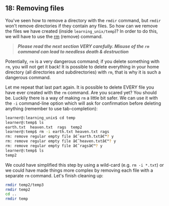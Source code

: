## 18: Removing files

You've seen how to remove a directory with the `rmdir` command, but `rmdir` won't remove directories if they contain any files. So how can we remove the files we have created (inside `learning_unix/temp`)? In order to do this, we will have to use the [rm][] (remove) command.

>***Please read the next section VERY carefully. Misuse of the `rm` command can lead to needless death & destruction***

Potentially, `rm` is a very dangerous command; if you delete something with `rm`, you will not get it back! It is possible to delete everything in your home directory (all directories and subdirectories) with `rm`, that is why it is such a dangerous command.

Let me repeat that last part again. It is possible to delete EVERY file you have ever created with the `rm` command. Are you scared yet? You should be. Luckily there is a way of making `rm` a little bit safer. We can use it with the `-i` command-line option which will ask for confirmation before deleting anything (remember to use tab-completion):

```bash
learner@:learning_unix$ cd temp
learner@:temp$ ls
earth.txt  heaven.txt  rags  temp2
learner@:temp$ rm -i earth.txt heaven.txt rags
rm: remove regular empty file â€˜earth.txtâ€™? y
rm: remove regular empty file â€˜heaven.txtâ€™? y
rm: remove regular empty file â€˜ragsâ€™? y
learner@:temp$ ls
temp2
```

We could have simplified this step by using a wild-card (e.g. `rm -i *.txt`) or we could have made things more complex by removing each file with a separate `rm` command. Let's finish cleaning up:

```bash
rmdir temp2/temp3
rmdir temp2
cd ..
rmdir temp
```

[rm]: http://en.wikipedia.org/wiki/Rm_(Unix)
